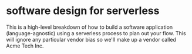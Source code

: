 # software design for serverless

This is a high-level breakdown of how to build a software application (language-agnostic) using a serverless process to plan out your flow. This will ignore any particular vendor bias so we'll make up a vendor called Acme Tech Inc.

